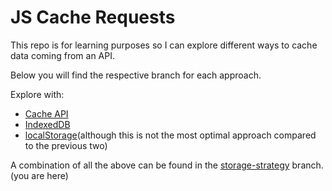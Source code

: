 # JS Cache Requests

This repo is for learning purposes so I can explore different ways to cache data coming from an API.

Below you will find the respective branch for each approach.

Explore with:
- [Cache API](https://github.com/raptisj/js-cache-requests/tree/cache-api)
- [IndexedDB](https://github.com/raptisj/js-cache-requests/tree/indexedDB)
- [localStorage](https://github.com/raptisj/js-cache-requests/tree/local-storage)(although this is not the most optimal approach compared to the previous two)

A combination of all the above can be found in the [storage-strategy](https://github.com/raptisj/js-cache-requests/tree/storage-strategy) branch. (you are here)
